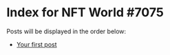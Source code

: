 # Index for NFT World #7075
Posts will be displayed in the order below:

- [Your first post](./001-first.md)


